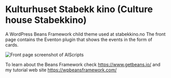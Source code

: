 # Kulturhuset Stabekk kino (Culture house Stabekkino)
A WordPress Beans Framework child theme used at stabekkino.no
The front page contains the Eventon plugin that shows the events in the form of cards.

![Front page screenshot of AIScripts](https://user-images.githubusercontent.com/5323259/44140193-9d087a2c-a079-11e8-9803-9fbcc5a3c5e9.jpg "Screenshot")

To learn about the Beans Framework check https://www.getbeans.io/ and 
my tutorial web site https://wpbeansframework.com/
